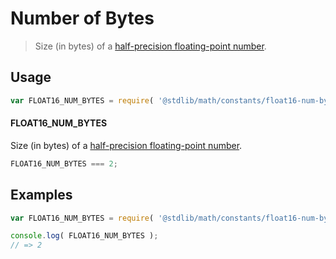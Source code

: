# Number of Bytes

> Size (in bytes) of a [half-precision floating-point number][ieee754].

<section class="usage">

## Usage

``` javascript
var FLOAT16_NUM_BYTES = require( '@stdlib/math/constants/float16-num-bytes' );
```

#### FLOAT16_NUM_BYTES

Size (in bytes) of a [half-precision floating-point number][ieee754].

``` javascript
FLOAT16_NUM_BYTES === 2;
```

</section>

<!-- /.usage -->


<section class="examples">

## Examples

<!-- TODO: better example -->

``` javascript
var FLOAT16_NUM_BYTES = require( '@stdlib/math/constants/float16-num-bytes' );

console.log( FLOAT16_NUM_BYTES );
// => 2
```

</section>

<!-- /.examples -->


<section class="links">

[ieee754]: https://en.wikipedia.org/wiki/IEEE_754-1985

</section>

<!-- /.links -->
